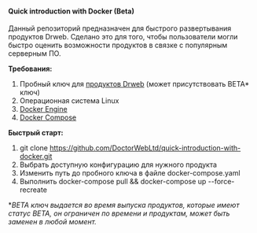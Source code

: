 #### Quick introduction with Docker (Beta)

Данный репозиторий предназначен для быстрого развертывания продуктов Drweb. Сделано это для того, чтобы пользователи могли быстро оценить возможности продуктов в связке с популярным серверным ПО.
     
     
**Требования:**

1. Пробный ключ для [продуктов Drweb](https://products.drweb.ru/linux) (может присутствовать BETA* ключ)
2. Операционная система Linux
3. [Docker Engine](https://www.docker.com)
4. [Docker Compose](https://docs.docker.com/compose/)


**Быстрый старт:**

1. git clone https://github.com/DoctorWebLtd/quick-introduction-with-docker.git
2. Выбрать доступную конфигурацию для нужного продукта
4. Изменить путь до пробного ключа в файле docker-compose.yaml
3. Выполнить docker-compose pull && docker-compose up --force-recreate

**BETA ключ выдается во время выпуска продуктов, которые имеют статус BETA, он ограничен по времени и продуктам, может быть заменен в любой момент.*